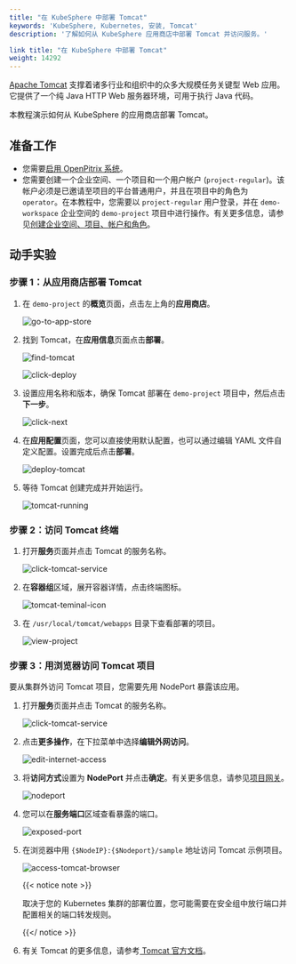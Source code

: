 ```yaml
---
title: "在 KubeSphere 中部署 Tomcat"
keywords: 'KubeSphere, Kubernetes, 安装, Tomcat'
description: '了解如何从 KubeSphere 应用商店中部署 Tomcat 并访问服务。'

link title: "在 KubeSphere 中部署 Tomcat"
weight: 14292
---
```

[Apache Tomcat](https://tomcat.apache.org/index.html) 支撑着诸多行业和组织中的众多大规模任务关键型 Web 应用。它提供了一个纯 Java HTTP Web 服务器环境，可用于执行 Java 代码。

本教程演示如何从 KubeSphere 的应用商店部署 Tomcat。

## 准备工作

- 您需要[启用 OpenPitrix 系统](../../../pluggable-components/app-store/)。
- 您需要创建一个企业空间、一个项目和一个用户帐户 (`project-regular`)。该帐户必须是已邀请至项目的平台普通用户，并且在项目中的角色为 `operator`。在本教程中，您需要以 `project-regular` 用户登录，并在 `demo-workspace` 企业空间的 `demo-project` 项目中进行操作。有关更多信息，请参见[创建企业空间、项目、帐户和角色](../../../quick-start/create-workspace-and-project/)。

## 动手实验

### 步骤 1：从应用商店部署 Tomcat

1. 在 `demo-project` 的**概览**页面，点击左上角的**应用商店**。

   ![go-to-app-store](/images/docs/zh-cn/appstore/built-in-apps/tomcat-app/tomcat-app01.jpg)

2. 找到 Tomcat，在**应用信息**页面点击**部署**。

   ![find-tomcat](/images/docs/zh-cn/appstore/built-in-apps/tomcat-app/find-tomcat.jpg)

   ![click-deploy](/images/docs/zh-cn/appstore/built-in-apps/tomcat-app/click-deploy.jpg)

3. 设置应用名称和版本，确保 Tomcat 部署在 `demo-project` 项目中，然后点击**下一步**。

   ![click-next](/images/docs/zh-cn/appstore/built-in-apps/tomcat-app/click-next.jpg)

4. 在**应用配置**页面，您可以直接使用默认配置，也可以通过编辑 YAML 文件自定义配置。设置完成后点击**部署**。

   ![deploy-tomcat](/images/docs/zh-cn/appstore/built-in-apps/tomcat-app/deploy-tomcat.jpg)

5. 等待 Tomcat 创建完成并开始运行。

   ![tomcat-running](/images/docs/zh-cn/appstore/built-in-apps/tomcat-app/tomcat-running.jpg)

### 步骤 2：访问 Tomcat 终端

1. 打开**服务**页面并点击 Tomcat 的服务名称。

   ![click-tomcat-service](/images/docs/zh-cn/appstore/built-in-apps/tomcat-app/click-tomcat-service.jpg)

2. 在**容器组**区域，展开容器详情，点击终端图标。

   ![tomcat-teminal-icon](/images/docs/zh-cn/appstore/built-in-apps/tomcat-app/tomcat-teminal-icon.jpg)

3. 在 `/usr/local/tomcat/webapps` 目录下查看部署的项目。

   ![view-project](/images/docs/zh-cn/appstore/built-in-apps/tomcat-app/view-project.jpg)

### 步骤 3：用浏览器访问 Tomcat 项目

要从集群外访问 Tomcat 项目，您需要先用 NodePort 暴露该应用。

1. 打开**服务**页面并点击 Tomcat 的服务名称。

   ![click-tomcat-service](/images/docs/zh-cn/appstore/built-in-apps/tomcat-app/click-tomcat-service.jpg)

2. 点击**更多操作**，在下拉菜单中选择**编辑外网访问**。

   ![edit-internet-access](/images/docs/zh-cn/appstore/built-in-apps/tomcat-app/edit-internet-access.jpg)

3. 将**访问方式**设置为 **NodePort** 并点击**确定**。有关更多信息，请参见[项目网关](../../../project-administration/project-gateway/)。

   ![nodeport](/images/docs/zh-cn/appstore/built-in-apps/tomcat-app/nodeport.jpg)

4. 您可以在**服务端口**区域查看暴露的端口。

   ![exposed-port](/images/docs/zh-cn/appstore/built-in-apps/tomcat-app/exposed-port.jpg)

5. 在浏览器中用 `{$NodeIP}:{$Nodeport}/sample` 地址访问 Tomcat 示例项目。

   ![access-tomcat-browser](/images/docs/zh-cn/appstore/built-in-apps/tomcat-app/access-tomcat-browser.jpg)

   {{< notice note >}}

   取决于您的 Kubernetes 集群的部署位置，您可能需要在安全组中放行端口并配置相关的端口转发规则。

   {{</ notice >}} 

6. 有关 Tomcat 的更多信息，请参考[ Tomcat 官方文档](https://tomcat.apache.org/index.html)。

